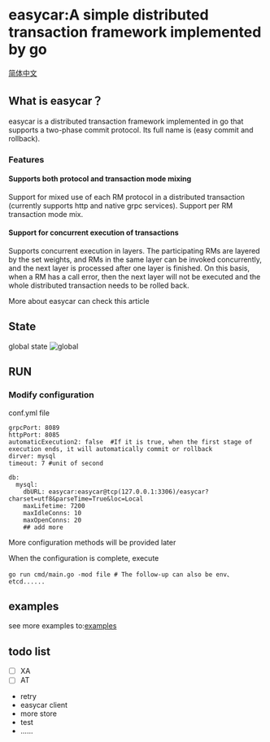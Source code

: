 # easycar:A simple distributed transaction framework implemented by go

[简体中文](https://github.com/wuqinqiang/easycar/blob/main/README_CN.md)
## What is easycar？

easycar is a distributed transaction framework implemented in go that supports a two-phase commit protocol. Its full name is (easy commit and rollback).

### Features

#### Supports both protocol and transaction mode mixing

Support for mixed use of each RM protocol in a distributed transaction (currently supports http and native grpc services). Support per RM transaction mode mix.

#### Support for concurrent execution of transactions

Supports concurrent execution in layers. The participating RMs are layered by the set weights, and RMs in the same layer can be invoked concurrently, and the next layer is processed after one layer is finished. On this basis, when a RM has a call error, then the next layer will not be executed and the whole distributed transaction needs to be rolled back.





More about easycar can check this article 



## State

global state
![global](https://cdn.syst.top/global.png)

## RUN

### Modify configuration
conf.yml file
```ymal
grpcPort: 8089
httpPort: 8085
automaticExecution2: false  #If it is true, when the first stage of execution ends, it will automatically commit or rollback
dirver: mysql
timeout: 7 #unit of second

db:
  mysql:
    dbURL: easycar:easycar@tcp(127.0.0.1:3306)/easycar?charset=utf8&parseTime=True&loc=Local
    maxLifetime: 7200
    maxIdleConns: 10
    maxOpenConns: 20
    ## add more
```

More configuration methods will be provided later


When the configuration is complete, execute

```shell
go run cmd/main.go -mod file # The follow-up can also be env、etcd......
```

## examples

see more examples to:[examples](https://github.com/easycar/examples)

## todo list
- [ ] XA
- [ ] AT
- retry
- easycar client
- more store
- test
- ......

